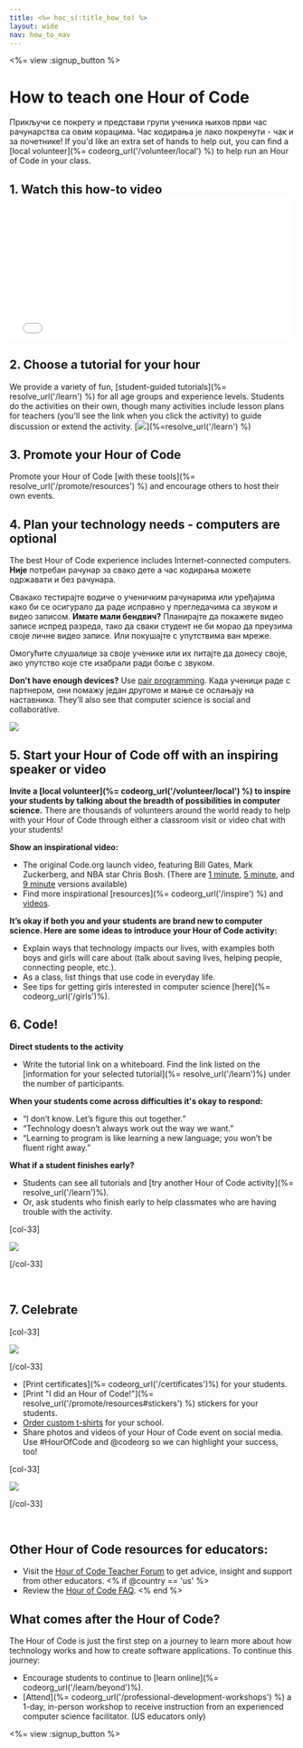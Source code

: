 ```yaml
---
title: <%= hoc_s(:title_how_to) %>
layout: wide
nav: how_to_nav
---
```

<%= view :signup_button %>

<h1>How to teach one Hour of Code</h1>

Прикључи се покрету и представи групи ученика њихов први час рачунарства са овим корацима. Час кодирања је лако покренути - чак и за почетнике! If you'd like an extra set of hands to help out, you can find a [local volunteer](%= codeorg_url('/volunteer/local') %) to help run an Hour of Code in your class.

## 1. Watch this how-to video <iframe width="500" height="255" src="//www.youtube.com/embed/SrnvvWDm73k" frameborder="0" allowfullscreen mark="crwd-mark"></iframe> 

## 2. Choose a tutorial for your hour

We provide a variety of fun, [student-guided tutorials](%= resolve_url('/learn') %) for all age groups and experience levels. Students do the activities on their own, though many activities include lesson plans for teachers (you'll see the link when you click the activity) to guide discussion or extend the activity. [![](/images/fit-700/tutorials.png)](%=resolve_url('/learn') %)

## 3. Promote your Hour of Code

Promote your Hour of Code [with these tools](%= resolve_url('/promote/resources') %) and encourage others to host their own events.

## 4. Plan your technology needs - computers are optional

The best Hour of Code experience includes Internet-connected computers. **Није** потребан рачунар за свако дете а час кодирања можете одржавати и без рачунара.

Свакако тестирајте водиче о ученичким рачунарима или уређајима како би се осигурало да раде исправно у прегледачима са звуком и видео записом. **Имате мали бендвич?** Планирајте да покажете видео записе испред разреда, тако да сваки студент не би морао да преузима своје личне видео записе. Или покушајте с упутствима ван мреже.

Омогућите слушалице за своје ученике или их питајте да донесу своје, ако упутство које сте изабрали ради боље с звуком.

**Don't have enough devices?** Use [pair programming](https://www.youtube.com/watch?v=vgkahOzFH2Q). Када ученици раде с партнером, они помажу један другоме и мање се ослањају на наставника. They’ll also see that computer science is social and collaborative.

<img src="/images/fit-350/group_ipad.jpg" />

## 5. Start your Hour of Code off with an inspiring speaker or video

**Invite a [local volunteer](%= codeorg_url('/volunteer/local') %) to inspire your students by talking about the breadth of possibilities in computer science.** There are thousands of volunteers around the world ready to help with your Hour of Code through either a classroom visit or video chat with your students!

**Show an inspirational video:**

- The original Code.org launch video, featuring Bill Gates, Mark Zuckerberg, and NBA star Chris Bosh. (There are [1 minute](https://www.youtube.com/watch?v=qYZF6oIZtfc), [5 minute](https://www.youtube.com/watch?v=nKIu9yen5nc), and [9 minute](https://www.youtube.com/watch?v=dU1xS07N-FA) versions available)
- Find more inspirational [resources](%= codeorg_url('/inspire') %) and [videos](https://www.youtube.com/playlist?list=PLzdnOPI1iJNfpD8i4Sx7U0y2MccnrNZuP).

**It’s okay if both you and your students are brand new to computer science. Here are some ideas to introduce your Hour of Code activity:**

- Explain ways that technology impacts our lives, with examples both boys and girls will care about (talk about saving lives, helping people, connecting people, etc.).
- As a class, list things that use code in everyday life.
- See tips for getting girls interested in computer science [here](%= codeorg_url('/girls')%).

## 6. Code!

**Direct students to the activity**

- Write the tutorial link on a whiteboard. Find the link listed on the [information for your selected tutorial](%= resolve_url('/learn')%) under the number of participants.

**When your students come across difficulties it's okay to respond:**

- “I don’t know. Let’s figure this out together.”
- “Technology doesn’t always work out the way we want.”
- “Learning to program is like learning a new language; you won’t be fluent right away.”

**What if a student finishes early?**

- Students can see all tutorials and [try another Hour of Code activity](%= resolve_url('/learn')%).
- Or, ask students who finish early to help classmates who are having trouble with the activity.

[col-33]

![](/images/fit-250/highschoolgirls.jpeg)

[/col-33]

<p style="clear:both">&nbsp;</p>

## 7. Celebrate

[col-33]

![](/images/fit-300/boy-certificate.jpg)

[/col-33]

- [Print certificates](%= codeorg_url('/certificates')%) for your students.
- [Print "I did an Hour of Code!"](%= resolve_url('/promote/resources#stickers') %) stickers for your students.
- [Order custom t-shirts](http://blog.code.org/post/132608499493/hour-of-code-shirts-and-more) for your school.
- Share photos and videos of your Hour of Code event on social media. Use #HourOfCode and @codeorg so we can highlight your success, too!

[col-33]

![](/images/fit-260/highlight-certificates.jpg)

[/col-33]

<p style="clear:both">&nbsp;</p>

## Other Hour of Code resources for educators:

- Visit the [Hour of Code Teacher Forum](http://forum.code.org/c/plc/hour-of-code) to get advice, insight and support from other educators. <% if @country == 'us' %>
- Review the [Hour of Code FAQ](https://support.code.org/hc/en-us/categories/200147083-Hour-of-Code). <% end %>

## What comes after the Hour of Code?

The Hour of Code is just the first step on a journey to learn more about how technology works and how to create software applications. To continue this journey:

- Encourage students to continue to [learn online](%= codeorg_url('/learn/beyond')%).
- [Attend](%= codeorg_url('/professional-development-workshops') %) a 1-day, in-person workshop to receive instruction from an experienced computer science facilitator. (US educators only)

<%= view :signup_button %>